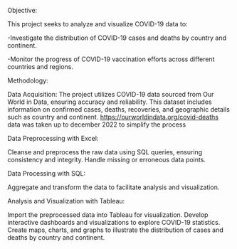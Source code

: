 Objective:

This project seeks to analyze and visualize COVID-19 data to:

-Investigate the distribution of COVID-19 cases and deaths by country and continent.

-Monitor the progress of COVID-19 vaccination efforts across different countries and regions.


Methodology:

Data Acquisition: The project utilizes COVID-19 data sourced from Our World in Data, ensuring accuracy and reliability. This dataset includes information on confirmed cases, deaths, recoveries, and geographic details such as country and continent.
https://ourworldindata.org/covid-deaths data was taken up to december 2022 to simplify the process

Data Preprocessing with Excel:

Cleanse and preprocess the raw data using SQL queries, ensuring consistency and integrity.
Handle missing or erroneous data points.

Data Processing with SQL:

Aggregate and transform the data to facilitate analysis and visualization.

Analysis and Visualization with Tableau:

Import the preprocessed data into Tableau for visualization.
Develop interactive dashboards and visualizations to explore COVID-19 statistics.
Create maps, charts, and graphs to illustrate the distribution of cases and deaths by country and continent.
